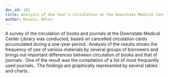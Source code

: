 ```yaml
---
doc_id: 183
title: Analysis of One Year's Circulation at the Downstate Medical Center Library
author: Kovacs, Helen
---
```


A survey of the circulation of books and journals  at the Downstate Medical
Center Library was conducted, based on cancelled circulation cards accumulated
during a one-year period.. Analysis of the results shows the frequency of use
of various materials by several groups of borrowers and brings out important
differences between circulation of books and that of journals.. One of the
result was the compilation of a list of most frequently used journals.. The 
findings  are graphically represented by several tables and charts..